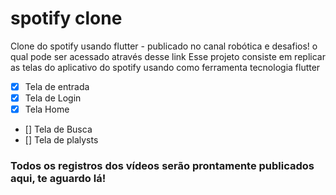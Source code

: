 # spotify clone
Clone do spotify usando flutter - publicado no canal robótica e desafios!
o qual pode ser acessado através desse link [](https://www.youtube.com/watch?v=4mjsGbuwkjw&list=PLbcB-iFP3ZNFYSVU0Eo7cOKW1ezTHdR_u)
Esse projeto consiste em replicar as telas do aplicativo do spotify usando como ferramenta tecnologia flutter
- [x] Tela de entrada
- [x] Tela de Login
- [x] Tela Home
- [] Tela de Busca
- [] Tela de plalysts
### Todos os registros dos vídeos serão prontamente publicados aqui, te aguardo lá!
